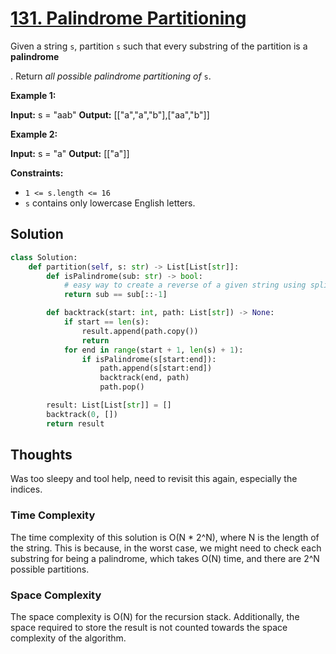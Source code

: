 # [131. Palindrome Partitioning](https://leetcode.com/problems/palindrome-partitioning/)

Given a string `s`, partition `s` such that every substring of the partition is a  **palindrome**

. Return *all possible palindrome partitioning of* `s`.

**Example 1:**

**Input:** s = "aab"
**Output:** [["a","a","b"],["aa","b"]]

**Example 2:**

**Input:** s = "a"
**Output:** [["a"]]

**Constraints:**

- `1 <= s.length <= 16`
- `s` contains only lowercase English letters.

## Solution

```python
class Solution:
    def partition(self, s: str) -> List[List[str]]:
        def isPalindrome(sub: str) -> bool:
            # easy way to create a reverse of a given string using splices
            return sub == sub[::-1]

        def backtrack(start: int, path: List[str]) -> None:
            if start == len(s):
                result.append(path.copy())
                return
            for end in range(start + 1, len(s) + 1):
                if isPalindrome(s[start:end]):
                    path.append(s[start:end])
                    backtrack(end, path)
                    path.pop()

        result: List[List[str]] = []
        backtrack(0, [])
        return result

```

## Thoughts

Was too sleepy and tool help, need to revisit this again, especially the indices.

### Time Complexity

The time complexity of this solution is O(N \* 2^N), where N is the length of the string. This is because, in the worst case, we might need to check each substring for being a palindrome, which takes O(N) time, and there are 2^N possible partitions.

### Space Complexity

The space complexity is O(N) for the recursion stack. Additionally, the space required to store the result is not counted towards the space complexity of the algorithm.
